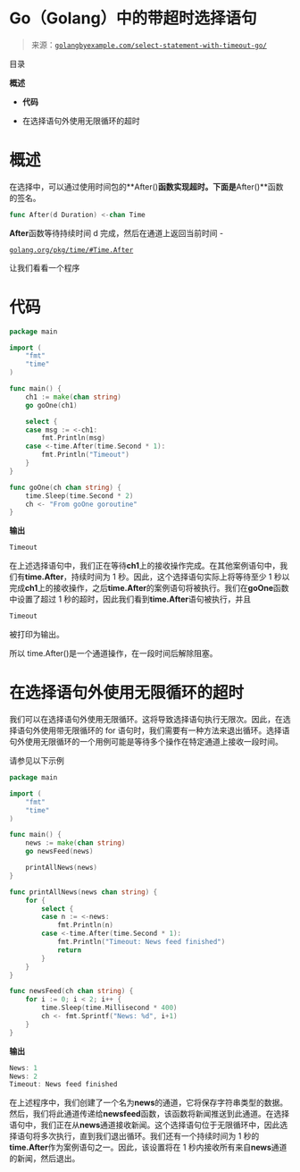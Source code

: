 <!--yml

类别：未分类

日期：2024-10-13 06:24:13

-->

# Go（Golang）中的带超时选择语句

> 来源：[`golangbyexample.com/select-statement-with-timeout-go/`](https://golangbyexample.com/select-statement-with-timeout-go/)

目录

**概述**

+   **代码**

+   在选择语句外使用无限循环的超时

# **概述**

在选择中，可以通过使用时间包的**After()**函数实现超时。下面是**After()**函数的签名。

```go
func After(d Duration) <-chan Time
```

**After**函数等待持续时间 d 完成，然后在通道上返回当前时间 -

[`golang.org/pkg/time/#Time.After`](https://golang.org/pkg/time/#Time.After)

让我们看看一个程序

# **代码**

```go
package main

import (
	"fmt"
	"time"
)

func main() {
	ch1 := make(chan string)
	go goOne(ch1)

	select {
	case msg := <-ch1:
		fmt.Println(msg)
	case <-time.After(time.Second * 1):
		fmt.Println("Timeout")
	}
}

func goOne(ch chan string) {
	time.Sleep(time.Second * 2)
	ch <- "From goOne goroutine"
}
```

**输出**

```go
Timeout
```

在上述选择语句中，我们正在等待**ch1**上的接收操作完成。在其他案例语句中，我们有**time.After**，持续时间为 1 秒。因此，这个选择语句实际上将等待至少 1 秒以完成**ch1**上的接收操作，之后**time.After**的案例语句将被执行。我们在**goOne**函数中设置了超过 1 秒的超时，因此我们看到**time.After**语句被执行，并且

```go
Timeout
```

被打印为输出。

所以 time.After()是一个通道操作，在一段时间后解除阻塞。

# **在选择语句外使用无限循环的超时**

我们可以在选择语句外使用无限循环。这将导致选择语句执行无限次。因此，在选择语句外使用带无限循环的 for 语句时，我们需要有一种方法来退出循环。选择语句外使用无限循环的一个用例可能是等待多个操作在特定通道上接收一段时间。

请参见以下示例

```go
package main

import (
	"fmt"
	"time"
)

func main() {
	news := make(chan string)
	go newsFeed(news)

	printAllNews(news)
}

func printAllNews(news chan string) {
	for {
		select {
		case n := <-news:
			fmt.Println(n)
		case <-time.After(time.Second * 1):
			fmt.Println("Timeout: News feed finished")
			return
		}
	}
}

func newsFeed(ch chan string) {
	for i := 0; i < 2; i++ {
		time.Sleep(time.Millisecond * 400)
		ch <- fmt.Sprintf("News: %d", i+1)
	}
}
```

**输出**

```go
News: 1
News: 2
Timeout: News feed finished
```

在上述程序中，我们创建了一个名为**news**的通道，它将保存字符串类型的数据。然后，我们将此通道传递给**newsfeed**函数，该函数将新闻推送到此通道。在选择语句中，我们正在从**news**通道接收新闻。这个选择语句位于无限循环中，因此选择语句将多次执行，直到我们退出循环。我们还有一个持续时间为 1 秒的**time.After**作为案例语句之一。因此，该设置将在 1 秒内接收所有来自**news**通道的新闻，然后退出。


